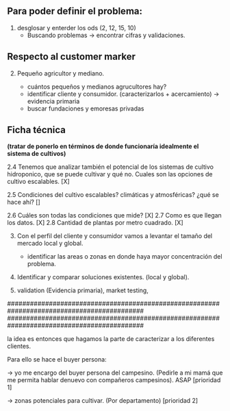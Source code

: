 
## Para poder definir el problema:

1. desglosar y enterder los ods (2, 12, 15, 10)
	* Buscando problemas -> encontrar cifras y validaciones.

## Respecto al customer marker

2. Pequeño agricultor y mediano.

	* cuántos pequeños y medianos agrucultores hay? 
	* identificar cliente y consumidor. (caracterizarlos + acercamiento) -> evidencia primaria
	* buscar fundaciones y emoresas privadas

## Ficha técnica
**(tratar de ponerlo en términos de donde funcionaría idealmente el sistema de cultivos)**

2.4 Tenemos que analizar también el potencial de los sistemas de cultivo hidroponico,
que se puede cultivar y qué no. Cuales son las opciones de cultivo escalables.			[X]

2.5 Condiciones del cultivo escalables? climáticas y atmosféricas? ¿qué se hace ahí?		[]

2.6 Cuáles son todas las condiciones que mide? 							[X]
2.7 Como es que llegan los datos.								[X]
2.8 Cantidad de plantas por metro cuadrado.							[X]

	

3. Con el perfil del cliente y consumidor vamos a levantar el tamaño del mercado local y global.

	* identificar las areas o zonas en donde haya mayor concentración del problema.

4. Identificar y comparar soluciones existentes. (local y global).


5. validation (Evidencia primaria), market testing, 

############################################################################################
############################################################################################

la idea es entonces
que hagamos la parte de caracterizar a los diferentes clientes.

Para ello se hace el buyer persona:

-> yo me encargo del buyer persona del campesino. (Pedirle a mi mamá que me permita hablar
denuevo con compañeros campesinos). ASAP		[prioridad 1]

-> zonas potenciales para cultivar. (Por departamento) 	[prioridad 2]














